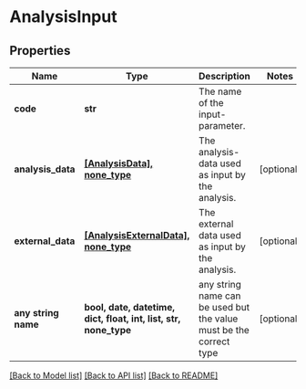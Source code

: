 # AnalysisInput


## Properties
Name | Type | Description | Notes
------------ | ------------- | ------------- | -------------
**code** | **str** | The name of the input-parameter. | 
**analysis_data** | [**[AnalysisData], none_type**](AnalysisData.md) | The analysis-data used as input by the analysis. | [optional] 
**external_data** | [**[AnalysisExternalData], none_type**](AnalysisExternalData.md) | The external data used as input by the analysis. | [optional] 
**any string name** | **bool, date, datetime, dict, float, int, list, str, none_type** | any string name can be used but the value must be the correct type | [optional]

[[Back to Model list]](../README.md#documentation-for-models) [[Back to API list]](../README.md#documentation-for-api-endpoints) [[Back to README]](../README.md)


